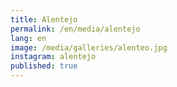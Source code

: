 ```yaml
---
title: Alentejo
permalink: /en/media/alentejo
lang: en
image: /media/galleries/alenteo.jpg
instagram: alentejo
published: true
---
```


